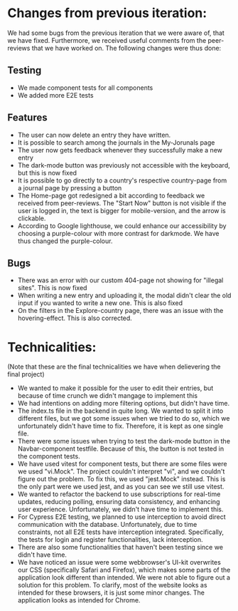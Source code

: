 # Changes from previous iteration: 

We had some bugs from the previous iteration that we were aware of, that we have fixed. Furthermore, we received useful comments from the peer-reviews that we have worked on. The following changes were thus done: 

## Testing
- We made component tests for all components
- We added more E2E tests

## Features

- The user can now delete an entry they have written.
- It is possible to search among the journals in the My-Jorunals page
- The user now gets feedback whenever they successfully make a new entry
- The dark-mode button was previously not accessible with the keyboard, but this is now fixed 
- It is possible to go directly to a country's respective country-page from a journal page by pressing a button
- The Home-page got redesigned a bit according to feedback we received from peer-reviews. The "Start Now" button is not visible if the user is logged in, the text is bigger for mobile-version, and the arrow is clickable.
- According to Google lighthouse, we could enhance our accessibility by choosing a purple-colour with more contrast for darkmode. We have thus changed the purple-colour.

## Bugs

- There was an error with our custom 404-page not showing for "illegal sites". This is now fixed 
- When writing a new entry and uploading it, the modal didn't clear the old input if you wanted to write a new one. This is also fixed
- On the filters in the Explore-country page, there was an issue with the hovering-effect. This is also corrected.


# Technicalities: 

(Note that these are the final technicalities we have when delievering the final project)

- We wanted to make it possible for the user to edit their entries, but because of time crunch we didn't mangage to implement this
- We had intentions on adding more filtering options, but didn't have time. 
- The index.ts file in the backend in quite long. We wanted to split it into different files, but we got some issues when we tried to do so, which we unfortunately didn't have time to fix. Therefore, it is kept as one single file.
- There were some issues when trying to test the dark-mode button in the Navbar-component testfile. Because of this, the button is not tested in the component tests.
- We have used vitest for component tests, but there are some files were we used "vi.Mock". The project couldn't interpret "vi", and we couldn't figure out the problem. To fix this, we used "jest.Mock" instead. This is the only part were we used jest, and as you can see we still use vitest.
- We wanted to refactor the backend to use subscriptions for real-time updates, reducing polling, ensuring data consistency, and enhancing user experience. Unfortunately, we didn't have time to implement this.
- For Cypress E2E testing, we planned to use interception to avoid direct communication with the database. Unfortunately, due to time constraints, not all E2E tests have interception integrated. Specifically, the tests for login and register functionalities, lack interception.
- There are also some functionalities that haven't been testing since we didn't have time.
- We have noticed an issue were some webbrowser's UI-kit overwrites our CSS (specifically Safari and Firefox), which makes some parts of the application look different than intended. We were not able to figure out a solution for this problem. To clarify, most of the website looks as intended for these browsers, it is just some minor changes. The application looks as intended for Chrome.
